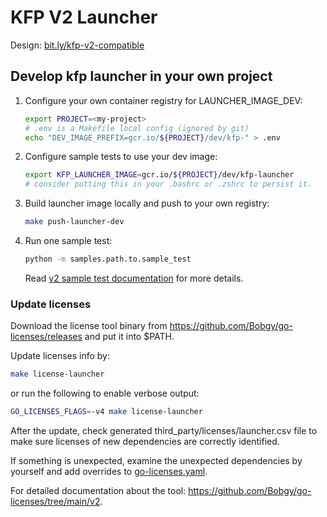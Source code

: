 # KFP V2 Launcher

Design: [bit.ly/kfp-v2-compatible](https://bit.ly/kfp-v2-compatible)

## Develop kfp launcher in your own project

1. Configure your own container registry for LAUNCHER_IMAGE_DEV:

    ```bash
    export PROJECT=<my-project>
    # .env is a Makefile local config (ignored by git)
    echo "DEV_IMAGE_PREFIX=gcr.io/${PROJECT}/dev/kfp-" > .env
    ```

1. Configure sample tests to use your dev image:

    ```bash
    export KFP_LAUNCHER_IMAGE=gcr.io/${PROJECT}/dev/kfp-launcher
    # consider putting this in your .bashrc or .zshrc to persist it.
    ```

1. Build launcher image locally and push to your own registry:

    ```bash
    make push-launcher-dev
    ```

1. Run one sample test:

    ```bash
    python -m samples.path.to.sample_test
    ```

    Read [v2 sample test documentation](./test/README.md) for more details.

### Update licenses

Download the license tool binary from <https://github.com/Bobgy/go-licenses/releases> and put it into $PATH.

Update licenses info by:

```bash
make license-launcher
```

or run the following to enable verbose output:

```bash
GO_LICENSES_FLAGS=-v4 make license-launcher
```

After the update, check generated third_party/licenses/launcher.csv file to
make sure licenses of new dependencies are correctly identified.

If something is unexpected, examine the unexpected dependencies by yourself and add
overrides to [go-licenses.yaml](./go-licenses.yaml).

For detailed documentation about the tool: <https://github.com/Bobgy/go-licenses/tree/main/v2>.

